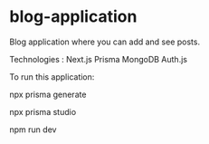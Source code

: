 # blog-application
Blog application where you can add and see posts.


Technologies :
  Next.js 
  Prisma 
  MongoDB
  Auth.js 


To run this application:


npx prisma generate


npx prisma studio


npm run dev
